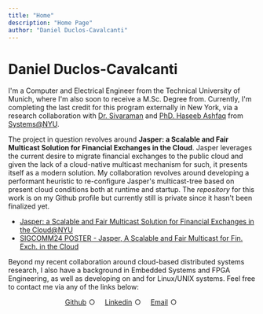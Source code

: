 ```yaml
---
title: "Home"
description: "Home Page"
author: "Daniel Duclos-Cavalcanti"
---
```


# Daniel Duclos-Cavalcanti

I'm a Computer and Electrical Engineer from the Technical University of Munich, where I'm also soon to receive a M.Sc. Degree from. Currently, I'm completing the last credit for this program externally in New York, via a research collaboration with [Dr. Sivaraman](https://anirudhsk.github.io/) and [PhD. Haseeb Ashfaq](https://haseeblums.github.io/) from [Systems@NYU](https://news.cs.nyu.edu/).


The project in question revolves around __Jasper: a Scalable and Fair Multicast Solution for Financial Exchanges in the Cloud__. Jasper leverages the current desire to migrate financial exchanges to the public cloud and given the lack of a cloud-native multicast mechanism for such, it presents itself as a modern solution. My collaboration revolves around
developing a performant heuristic to re-configure Jasper's multicast-tree based on present cloud conditions both at runtime and startup. The _repository_ for this work is on my Github profile but currently still is private since it hasn't been finalized yet.

- [Jasper: a Scalable and Fair Multicast Solution for Financial Exchanges in the Cloud@NYU](https://dl.acm.org/doi/10.1145/3672202.3673728)
- [SIGCOMM24 POSTER - Jasper, A Scalable and Fair Multicast for Fin. Exch. in the Cloud](https://sigcomm24posterdemo.hotcrp.com/paper/47?cap=hcav47KhCcppMuxCoAApCEhcdjiFGC)


Beyond my recent collaboration around cloud-based distributed systems research, I also have a background in 
Embedded Systems and FPGA Engineering, as well as developing on and for Linux/UNIX systems. Feel 
free to contact me via any of the links below:



<div id="link-horizontal">
    <style>
        .list-container {
            display: flex;
            justify-content: center;
        }
        .horizontal-list {
            list-style-type: none;
            padding: 0;
            margin: 0;
            display: flex;
        }
        .horizontal-list li {
            margin-right: 15px; /* Adjust spacing as needed */
            position: relative;
            display: inline-block;
        }
        .horizontal-list li::after {
            content: "○";
            margin: 0 5px; /* Adjust spacing as needed */
        }
        .horizontal-list li:last-child::after {
            content: ""; /* Remove bullet from the last item */
        }
        .horizontal-list li a {
            text-decoration: underline;
            <!-- color: black; -->
        }
    </style>
    <div class="list-container">
        <ul class="horizontal-list">
            <li><a href="https://github.com/duclos-cavalcanti">Github</a></li>
            <li><a href="https://www.linkedin.com/in/duclos-cavalcanti/">Linkedin</a></li>
            <li><a href="mailto:me@duclos.dev">Email</a></li>
            <li></li>
        </ul>
    </div>
</div>
